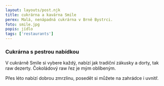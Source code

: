 ```yaml
---
layout: layouts/post.njk
title: cukrárna a kavárna Smile
perex: Malá, nenápadná cukrárna v Brně Bystrci.
foto: smile.jpg
popis: jídlo
tags: ['restaurants']
---
```


### Cukrárna s pestrou nabídkou

V cukrárně Smile si vybere každý, nabízí jak tradiční zákusky a dorty, tak raw dezerty. Čokoládový raw řez je mým oblíbeným.

Přes léto nabízí dobrou zmrzlinu, posedět si můžete na zahrádce i uvnitř. 